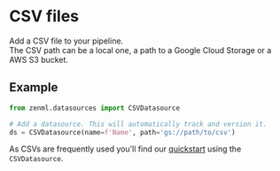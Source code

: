 # CSV files

Add a CSV file to your pipeline.  
The CSV path can be a local one, a path to a Google Cloud Storage or a AWS S3 bucket.

## Example

```python
from zenml.datasources import CSVDatasource

# Add a datasource. This will automatically track and version it.
ds = CSVDatasource(name=f'Name', path='gs://path/to/csv')
```

As CSVs are frequently used you'll find our [quickstart](https://github.com/maiot-io/zenml/tree/9c7429befb9a99f21f92d13deee005306bd06d66/docs/book/datasources/datasources/getting-started/quickstart.md) using the `CSVDatasource`.

